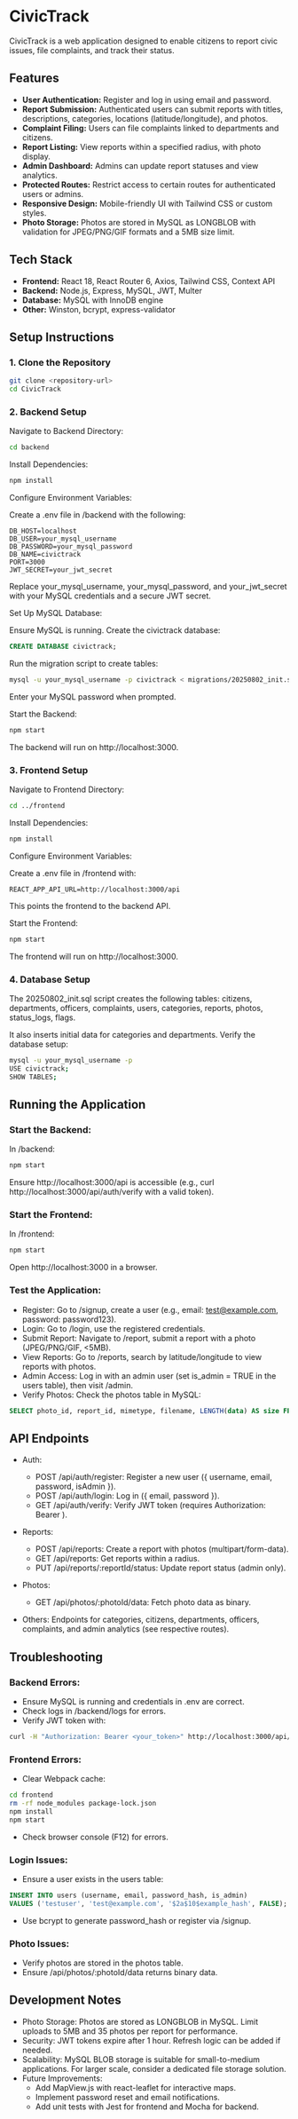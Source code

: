 # CivicTrack

CivicTrack is a web application designed to enable citizens to report civic issues, file complaints, and track their status.

## Features

- **User Authentication:** Register and log in using email and password.
- **Report Submission:** Authenticated users can submit reports with titles, descriptions, categories, locations (latitude/longitude), and photos.
- **Complaint Filing:** Users can file complaints linked to departments and citizens.
- **Report Listing:** View reports within a specified radius, with photo display.
- **Admin Dashboard:** Admins can update report statuses and view analytics.
- **Protected Routes:** Restrict access to certain routes for authenticated users or admins.
- **Responsive Design:** Mobile-friendly UI with Tailwind CSS or custom styles.
- **Photo Storage:** Photos are stored in MySQL as LONGBLOB with validation for JPEG/PNG/GIF formats and a 5MB size limit.

## Tech Stack

- **Frontend:** React 18, React Router 6, Axios, Tailwind CSS, Context API
- **Backend:** Node.js, Express, MySQL, JWT, Multer
- **Database:** MySQL with InnoDB engine
- **Other:** Winston, bcrypt, express-validator

## Setup Instructions

### 1. Clone the Repository

```bash
git clone <repository-url>
cd CivicTrack
```

### 2. Backend Setup

Navigate to Backend Directory:
```bash
cd backend
```

Install Dependencies:
```bash
npm install
```

Configure Environment Variables:

Create a .env file in /backend with the following:
```env
DB_HOST=localhost
DB_USER=your_mysql_username
DB_PASSWORD=your_mysql_password
DB_NAME=civictrack
PORT=3000
JWT_SECRET=your_jwt_secret
```

Replace your_mysql_username, your_mysql_password, and your_jwt_secret with your MySQL credentials and a secure JWT secret.

Set Up MySQL Database:

Ensure MySQL is running.
Create the civictrack database:
```sql
CREATE DATABASE civictrack;
```

Run the migration script to create tables:
```bash
mysql -u your_mysql_username -p civictrack < migrations/20250802_init.sql
```

Enter your MySQL password when prompted.

Start the Backend:
```bash
npm start
```

The backend will run on http://localhost:3000.

### 3. Frontend Setup

Navigate to Frontend Directory:
```bash
cd ../frontend
```

Install Dependencies:
```bash
npm install
```

Configure Environment Variables:

Create a .env file in /frontend with:
```env
REACT_APP_API_URL=http://localhost:3000/api
```

This points the frontend to the backend API.

Start the Frontend:
```bash
npm start
```

The frontend will run on http://localhost:3000.

### 4. Database Setup

The 20250802_init.sql script creates the following tables:
citizens, departments, officers, complaints, users, categories, reports, photos, status_logs, flags.

It also inserts initial data for categories and departments.
Verify the database setup:
```bash
mysql -u your_mysql_username -p
USE civictrack;
SHOW TABLES;
```

## Running the Application

### Start the Backend:

In /backend:
```bash
npm start
```

Ensure http://localhost:3000/api is accessible (e.g., curl http://localhost:3000/api/auth/verify with a valid token).

### Start the Frontend:

In /frontend:
```bash
npm start
```

Open http://localhost:3000 in a browser.

### Test the Application:

- Register: Go to /signup, create a user (e.g., email: test@example.com, password: password123).
- Login: Go to /login, use the registered credentials.
- Submit Report: Navigate to /report, submit a report with a photo (JPEG/PNG/GIF, <5MB).
- View Reports: Go to /reports, search by latitude/longitude to view reports with photos.
- Admin Access: Log in with an admin user (set is_admin = TRUE in the users table), then visit /admin.
- Verify Photos: Check the photos table in MySQL:
```sql
SELECT photo_id, report_id, mimetype, filename, LENGTH(data) AS size FROM photos;
```

## API Endpoints

- Auth:
  - POST /api/auth/register: Register a new user ({ username, email, password, isAdmin }).
  - POST /api/auth/login: Log in ({ email, password }).
  - GET /api/auth/verify: Verify JWT token (requires Authorization: Bearer <token>).

- Reports:
  - POST /api/reports: Create a report with photos (multipart/form-data).
  - GET /api/reports: Get reports within a radius.
  - PUT /api/reports/:reportId/status: Update report status (admin only).

- Photos:
  - GET /api/photos/:photoId/data: Fetch photo data as binary.

- Others: Endpoints for categories, citizens, departments, officers, complaints, and admin analytics (see respective routes).

## Troubleshooting

### Backend Errors:

- Ensure MySQL is running and credentials in .env are correct.
- Check logs in /backend/logs for errors.
- Verify JWT token with:
```bash
curl -H "Authorization: Bearer <your_token>" http://localhost:3000/api/auth/verify
```

### Frontend Errors:

- Clear Webpack cache:
```bash
cd frontend
rm -rf node_modules package-lock.json
npm install
npm start
```

- Check browser console (F12) for errors.

### Login Issues:

- Ensure a user exists in the users table:
```sql
INSERT INTO users (username, email, password_hash, is_admin)
VALUES ('testuser', 'test@example.com', '$2a$10$example_hash', FALSE);
```

- Use bcrypt to generate password_hash or register via /signup.

### Photo Issues:

- Verify photos are stored in the photos table.
- Ensure /api/photos/:photoId/data returns binary data.

## Development Notes

- Photo Storage: Photos are stored as LONGBLOB in MySQL. Limit uploads to 5MB and 35 photos per report for performance.
- Security: JWT tokens expire after 1 hour. Refresh logic can be added if needed.
- Scalability: MySQL BLOB storage is suitable for small-to-medium applications. For larger scale, consider a dedicated file storage solution.
- Future Improvements:
  - Add MapView.js with react-leaflet for interactive maps.
  - Implement password reset and email notifications.
  - Add unit tests with Jest for frontend and Mocha for backend.
